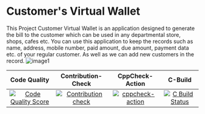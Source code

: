 # Customer's Virtual Wallet 

This Project Customer Virtual Wallet is an application designed to generate the bill to the customer which can be used in any departmental store, shops, cafes etc. You can use this application to keep the records such as name, address, mobile number, paid amount, due amount, payment data etc. of your regular customer. As well as we can add new customers in the record.
![image1](https://user-images.githubusercontent.com/49841421/124639696-17cc3e80-deaa-11eb-80c3-316a04bddb62.jpeg)


|Code Quality|Contribution-Check|CppCheck-Action|C-Build|
|:--:|:--:|:--:|:--:|
[![Code Quality Score](https://www.code-inspector.com/project/24711/status/svg)](https://frontend.code-inspector.com/public/project/24711/Mini-project/dashboard)|[![Contribution check](https://github.com/vamsi1999/Mini-project/actions/workflows/gitinspector.yml/badge.svg)](https://github.com/vamsi1999/Mini-project/actions/workflows/gitinspector.yml)|[![cppcheck-action](https://github.com/vamsi1999/Mini-project/actions/workflows/cppcheck.yml/badge.svg)](https://github.com/vamsi1999/Mini-project/actions/workflows/cppcheck.yml)|[![C Build Status](https://github.com/vamsi1999/Mini-project/actions/workflows/cbuild.yml/badge.svg)](https://github.com/vamsi1999/Mini-project/actions/workflows/cbuild.yml)|
 
